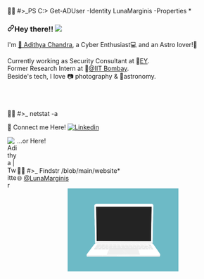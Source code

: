 👨‍💻 #>_PS C:\> Get-ADUser -Identity LunaMarginis -Properties *
<h3>
<a id="user-content-hey-there-" class="anchor" aria-hidden="true" href="#hey-there-">
<svg class="octicon octicon-link" viewBox="0 0 16 16" version="1.1" width="16" height="16" aria-hidden="true">
<path fill-rule="evenodd" d="M7.775 3.275a.75.75 0 001.06 1.06l1.25-1.25a2 2 0 112.83 2.83l-2.5 2.5a2 2 0 01-2.83 0 .75.75 0 00-1.06 1.06 3.5 3.5 0 004.95 0l2.5-2.5a3.5 3.5 0 00-4.95-4.95l-1.25 1.25zm-4.69 9.64a2 2 0 010-2.83l2.5-2.5a2 2 0 012.83 0 .75.75 0 001.06-1.06 3.5 3.5 0 00-4.95 0l-2.5 2.5a3.5 3.5 0 004.95 4.95l1.25-1.25a.75.75 0 00-1.06-1.06l-1.25 1.25a2 2 0 01-2.83 0z"></path></svg></a>Hey there!! <a target="_blank" rel="noopener noreferrer" href="https://camo.githubusercontent.com/e8e7b06ecf583bc040eb60e44eb5b8e0ecc5421320a92929ce21522dbc34c891/68747470733a2f2f6d656469612e67697068792e636f6d2f6d656469612f6876524a434c467a6361737252346961377a2f67697068792e676966"><img src="https://camo.githubusercontent.com/e8e7b06ecf583bc040eb60e44eb5b8e0ecc5421320a92929ce21522dbc34c891/68747470733a2f2f6d656469612e67697068792e636f6d2f6d656469612f6876524a434c467a6361737252346961377a2f67697068792e676966" width="25px" data-canonical-src="https://media.giphy.com/media/hvRJCLFzcasrR4ia7z/giphy.gif" style="max-width:100%;">
</a>
</h3>
<p>I'm <a href="https://www.linkedin.com/in/adithyachandra/" rel="nofollow">&#129489; Adithya Chandra</a>, a Cyber Enthusiast&#128187; and an Astro lover!<g-emoji class="g-emoji" alias="rocket" fallback-src="https://github.githubassets.com/images/icons/emoji/unicode/1f680.png">🚀</g-emoji> 
<br>
 
Currently working as Security Consultant at 🏢<a href="https://www.ey.com/en_in" rel="nofollow">EY</a>.
<br>
Former Research Intern at 🏫</i><a href="http://www.iitb.ac.in/" rel="nofollow">@IIT Bombay</a>. 
<br>
Beside's tech, I love &#128247; photography & &#127776;astronomy.</p> 
<br>
<br>

👨‍💻 #>_ netstat -a
<p>
 &#129309 Connect me Here!
<a href="https://www.linkedin.com/in/adithyachandra/" rel="nofollow"><img src="https://camo.githubusercontent.com/454a1389e39deeb4ccf455b995ce0760d3c5a35e190c5b792b9ca6948fa31ce2/68747470733a2f2f696d672e736869656c64732e696f2f62616467652f6c696e6b65642d696e2d3336393f7374796c653d666c61742d737175617265266c6f676f3d6c696e6b6564696e266c6f676f436f6c6f723d776869746526636f6c6f723d626c7565" alt="Linkedin" data-canonical-src="https://img.shields.io/badge/linked-in-369?style=flat-square&amp;logo=linkedin&amp;logoColor=white&amp;color=blue" style="max-width:100%;"></a>
</p> 
...or Here!
<a href="https://twitter.com/Adi_Cha_?s=08" rel="nofollow">
<img align="left" alt="Adithya | Twitter" width="22px" src="https://camo.githubusercontent.com/395dda360ae28377b7c3247581a88b20573883519c2be833cb64fbb37dcbcc1a/68747470733a2f2f63646e2e6a7364656c6976722e6e65742f6e706d2f73696d706c652d69636f6e734076332f69636f6e732f747769747465722e737667" data-canonical-src="https://cdn.jsdelivr.net/npm/simple-icons@v3/icons/twitter.svg" style="max-width:100%;">
</a>
<br>
<br>
<br>
<br>
 👨‍💻 #>_ Findstr /blob/main/website*
 <br>🌐
 <a href="https://lunamarginis.github.io/" rel="nofollow">@LunaMarginis</a>
<br>
<p align="center">
  <a target="_blank" rel="noopener noreferrer" href="lap.gif"><img src="lap.gif" style="max-width:50%;"></a>
</p>

